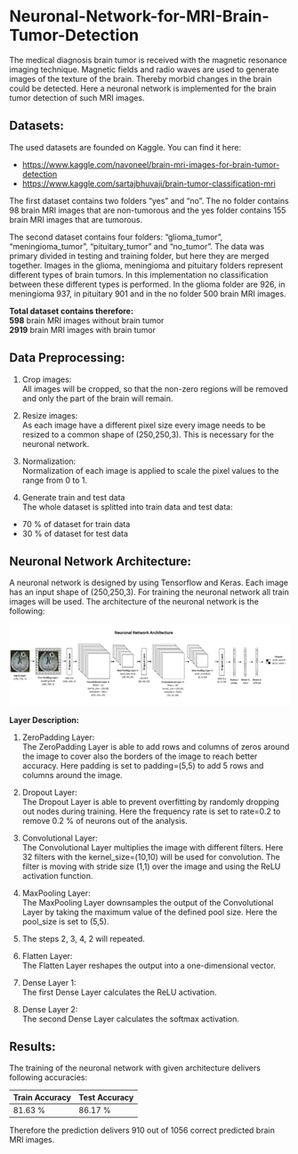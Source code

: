 # Neuronal-Network-for-MRI-Brain-Tumor-Detection

The medical diagnosis brain tumor is received with the magnetic resonance imaging technique. Magnetic fields and radio waves are used to generate images of the texture of the brain. Thereby morbid changes in the brain could be detected. 
Here a neuronal network is implemented for the brain tumor detection of such MRI images. 


## Datasets:

The used datasets are founded on Kaggle. You can find it here:
- https://www.kaggle.com/navoneel/brain-mri-images-for-brain-tumor-detection
- https://www.kaggle.com/sartajbhuvaji/brain-tumor-classification-mri

The first dataset contains two folders “yes” and “no”. The no folder contains 98 brain MRI images that are non-tumorous and the yes folder contains 155 brain MRI images that are tumorous.

The second dataset contains four folders: “glioma_tumor”, “meningioma_tumor”, “pituitary_tumor” and “no_tumor”. The data was primary divided in testing and training folder, but here they are merged together. Images in the glioma, meningioma and pituitary folders represent different types of brain tumors. In this implementation no classification between these different types is performed. In the glioma folder are 926, in meningioma 937, in pituitary 901 and in the no folder 500 brain MRI images. 

**Total dataset contains therefore:**<br />
**598** brain MRI images without brain tumor<br />
**2919** brain MRI images with brain tumor


## Data Preprocessing:

1. Crop images:<br />All images will be cropped, so that the non-zero regions will be removed and only the part of the brain will remain.

2. Resize images:<br />As each image have a different pixel size every image needs to be resized to a common shape of (250,250,3). This is necessary for the neuronal network. 

3. Normalization:<br />Normalization of each image is applied to scale the pixel values to the range from 0 to 1.

4. Generate train and test data<br />The whole dataset is splitted into train data and test data:<br />
- 70 % of dataset for train data
- 30 % of dataset for test data


## Neuronal Network Architecture:

A neuronal network is designed by using Tensorflow and Keras. Each image has an input shape of (250,250,3). For training the neuronal network all train images will be used. The architecture of the neuronal network is the following:


![GitHub Neuronal_Network_Architecture](Neuronal_Network_Architecture.jpg)


**Layer Description:**


1. ZeroPadding Layer:<br />The ZeroPadding Layer is able to add rows and columns of zeros around the image to cover also the borders of the image to reach better accuracy. Here padding is set to padding=(5,5) to add 5 rows and columns around the image.

2. Dropout Layer:<br />The Dropout Layer is able to prevent overfitting by randomly dropping out nodes during training. Here the frequency rate is set to rate=0.2 to remove 0.2 % of neurons out of the analysis.

3. Convolutional Layer:<br />The Convolutional Layer multiplies the image with different filters. Here 32 filters with the kernel_size=(10,10) will be used for convolution. The filter is moving with stride size (1,1) over the image and using the ReLU activation function.

4. MaxPooling Layer:<br />The MaxPooling Layer downsamples the output of the Convolutional Layer by taking the maximum value of the defined pool size. Here the pool_size is set to (5,5).

5. The steps 2, 3, 4, 2 will repeated. 

6. Flatten Layer:<br />The Flatten Layer reshapes the output into a one-dimensional vector.

7. Dense Layer 1:<br />The first Dense Layer calculates the ReLU activation.

8. Dense Layer 2:<br />The second Dense Layer calculates the softmax activation.


## Results:

The training of the neuronal network with given architecture delivers following accuracies:

Train Accuracy | Test Accuracy
-------------- | -------------
81.63 % | 86.17 %


Therefore the prediction delivers 910 out of 1056 correct predicted brain MRI images. 

